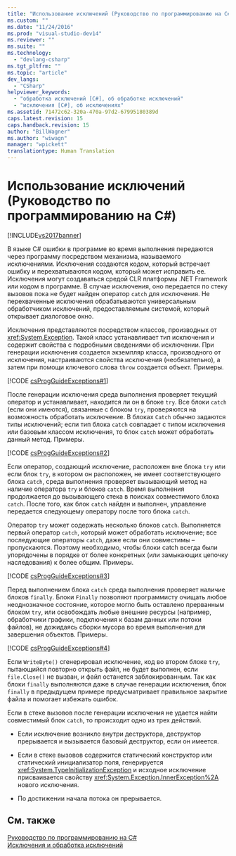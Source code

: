 ```yaml
---
title: "Использование исключений (Руководство по программированию на C#) | Microsoft Docs"
ms.custom: ""
ms.date: "11/24/2016"
ms.prod: "visual-studio-dev14"
ms.reviewer: ""
ms.suite: ""
ms.technology: 
  - "devlang-csharp"
ms.tgt_pltfrm: ""
ms.topic: "article"
dev_langs: 
  - "CSharp"
helpviewer_keywords: 
  - "обработка исключений [C#], об обработке исключений"
  - "исключения [C#], об исключениях"
ms.assetid: 71472c62-320a-470a-97d2-67995180389d
caps.latest.revision: 15
caps.handback.revision: 15
author: "BillWagner"
ms.author: "wiwagn"
manager: "wpickett"
translationtype: Human Translation
---
```

# Использование исключений (Руководство по программированию на C#)
[!INCLUDE[vs2017banner](../../../csharp/includes/vs2017banner.md)]

В языке C\# ошибки в программе во время выполнения передаются через программу посредством механизма, называемого исключениями.  Исключения создаются кодом, который встречает ошибку и перехватываются кодом, который может исправить ее.  Исключения могут создаваться средой CLR платформы .NET Framework или кодом в программе.  В случае исключения, оно передается по стеку вызовов пока не будет найден оператор `catch` для исключения.  Не перехваченные исключения обрабатываются универсальным обработчиком исключений, предоставляемым системой, который открывает диалоговое окно.  
  
 Исключения представляются посредством классов, производных от <xref:System.Exception>.  Такой класс устанавливает тип исключения и содержит свойства с подробными сведениями об исключении.  При генерации исключения создается экземпляр класса, производного от исключения, настраиваются свойства исключения \(необязательно\), а затем при помощи ключевого слова `throw` создается объект.  Примеры.  
  
 [!CODE [csProgGuideExceptions#1](../CodeSnippet/VS_Snippets_VBCSharp/csProgGuideExceptions#1)]  
  
 После генерации исключения среда выполнения проверяет текущий оператор и устанавливает, находится ли он в блоке `try`.  Все блоки `catch` \(если они имеются\), связанные с блоком `try`, проверяются на возможность обработать исключение.  В блоках `Catch` обычно задаются типы исключений; если тип блока `catch` совпадает с типом исключения или базовым классом исключения, то блок `catch` может обработать данный метод.  Примеры.  
  
 [!CODE [csProgGuideExceptions#2](../CodeSnippet/VS_Snippets_VBCSharp/csProgGuideExceptions#2)]  
  
 Если оператор, создающий исключение, расположен вне блока `try` или если блок `try`, в котором он расположен, не имеет соответствующего блока `catch`, среда выполнения проверяет вызывающий метод на наличие оператора `try` и блоков `catch`.  Время выполнения продолжается до вызывающего стека в поисках совместимого блока `catch`.  После того, как блок `catch` найден и выполнен, управление передается следующему оператору после того блока `catch`.  
  
 Оператор `try` может содержать несколько блоков `catch`.  Выполняется первый оператор `catch`, который может обработать исключение; все последующие операторы `catch`, даже если они совместимы – пропускаются.  Поэтому необходимо, чтобы блоки catch всегда были упорядочены в порядке от более конкретных \(или замыкающих цепочку наследования\) к более общим.  Примеры.  
  
 [!CODE [csProgGuideExceptions#3](../CodeSnippet/VS_Snippets_VBCSharp/csProgGuideExceptions#3)]  
  
 Перед выполнением блока `catch` среда выполнения проверяет наличие блоков `finally`.  Блоки `Finally` позволяют программисту очищать любое неоднозначное состояние, которое могло быть оставлено прерванным блоком `try`, или освобождать любые внешние ресурсы \(например, обработчики графики, подключения к базам данных или потоки файлов\), не дожидаясь сборки мусора во время выполнения для завершения объектов.  Примеры.  
  
 [!CODE [csProgGuideExceptions#4](../CodeSnippet/VS_Snippets_VBCSharp/csProgGuideExceptions#4)]  
  
 Если `WriteByte()` сгенерировал исключение, код во втором блоке `try`, пытающийся повторно открыть файл, не будет выполнен, если `file.Close()` не вызван, и файл останется заблокированным.  Так как блоки `finally` выполняются даже в случае генерации исключения, блок `finally` в предыдущем примере предусматривает правильное закрытие файла и помогает избежать ошибок.  
  
 Если в стеке вызовов после генерации исключения не удается найти совместимый блок `catch`, то происходит одно из трех действий.  
  
-   Если исключение возникло внутри деструктора, деструктор прерывается и вызывается базовый деструктор, если он имеется.  
  
-   Если в стеке вызовов содержится статический конструктор или статический инициализатор поля, генерируется <xref:System.TypeInitializationException> и исходное исключение присваивается свойству <xref:System.Exception.InnerException%2A> нового исключения.  
  
-   По достижении начала потока он прерывается.  
  
## См. также  
 [Руководство по программированию на C\#](../../../csharp/programming-guide/index.md)   
 [Исключения и обработка исключений](../../../csharp/programming-guide/exceptions/exceptions-and-exception-handling.md)